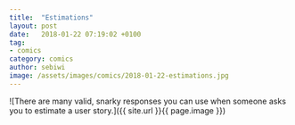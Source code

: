 ```yaml
---
title:  "Estimations"
layout: post
date:   2018-01-22 07:19:02 +0100
tag:
- comics
category: comics
author: sebiwi
image: /assets/images/comics/2018-01-22-estimations.jpg
---
```


![There are many valid, snarky responses you can use when someone asks you to estimate a user story.]({{ site.url }}{{ page.image }})
